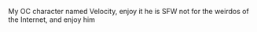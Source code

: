 My OC character named Velocity, enjoy it he is SFW not for the weirdos of the Internet, and enjoy him